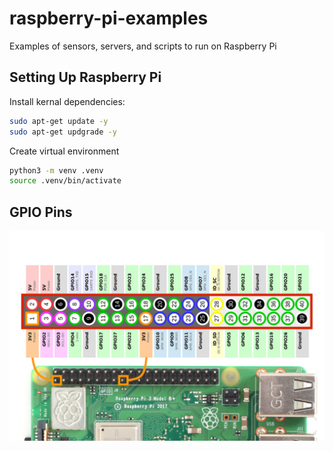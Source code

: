 # raspberry-pi-examples

Examples of sensors, servers, and scripts to run on Raspberry Pi

## Setting Up Raspberry Pi

Install kernal dependencies:

```bash
sudo apt-get update -y
sudo apt-get updgrade -y
```

Create virtual environment

```bash
python3 -m venv .venv
source .venv/bin/activate
```

## GPIO Pins

![GPIO Pins](./assets/gpio-pins.png)
